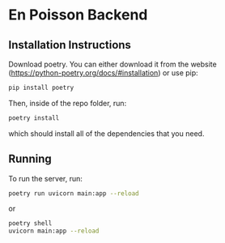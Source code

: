 # En Poisson Backend

## Installation Instructions

Download poetry. You can either download it from the website (https://python-poetry.org/docs/#installation) or use pip:

```bash
pip install poetry
```

Then, inside of the repo folder, run:

```bash
poetry install
```

which should install all of the dependencies that you need.

## Running

To run the server, run:

```bash
poetry run uvicorn main:app --reload
```

or

```bash
poetry shell
uvicorn main:app --reload
```
